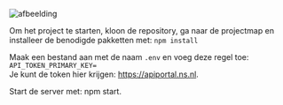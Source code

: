 ![afbeelding](https://github.com/user-attachments/assets/d7d6e0bd-104f-4acb-bf0c-fe035b5e77e7)

Om het project te starten, kloon de repository,
ga naar de projectmap en installeer de benodigde pakketten met: `npm install`

Maak een bestand aan met de naam `.env` en voeg deze regel toe: `API_TOKEN_PRIMARY_KEY=`<br>
Je kunt de token hier krijgen: <a href='https://apiportal.ns.nl'>https://apiportal.ns.nl</a>.

Start de server met: npm start.

